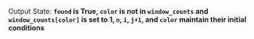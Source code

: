 Output State: **`found` is True, `color` is not in `window_counts` and `window_counts[color]` is set to 1, `n`, `i`, `j+1`, and `color` maintain their initial conditions**